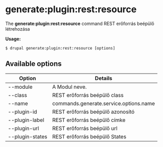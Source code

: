 # generate:plugin:rest:resource
The **generate:plugin:rest:resource** command REST erőforrás beépülő létrehozása

**Usage:**
```
$ drupal generate:plugin:rest:resource [options] 
```

## Available options
Option | Details
-------|-------------
--module | A Modul neve.
--class | REST erőforrás beépülő class
--name | commands.generate.service.options.name
--plugin-id | REST erőforrás beépülő azonosító
--plugin-label | REST erőforrás beépülő címke
--plugin-url | REST erőforrás beépülő url
--plugin-states | REST erőforrás beépülő States
